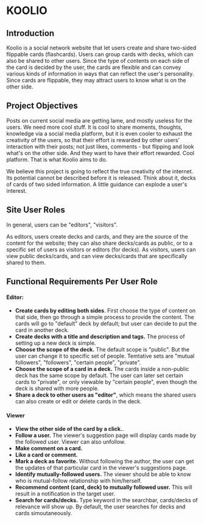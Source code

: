 # KOOLIO

## Introduction

Koolio is a social network website that let users create and share two-sided
flippable cards (flashcards). Users can group cards with decks, which can also
be shared to other users. Since the type of contents on each side of the card
is decided by the user, the cards are flexible and can convey various kinds
of information in ways that can reflect the user's personality. Since cards
are flippable, they may attract users to know what is on the other side.

## Project Objectives

Posts on current social media are getting lame, and mostly useless for the
users. We need more cool stuff. It is cool to share moments, thoughts,
knowledge via a social media platform, but it is even cooler to exhaust the
creativity of the users, so that their effort is rewarded by other users'
interaction with their posts; not just likes, comments - but flipping and
look what's on the other side. And they want to have their effort rewarded.
Cool platform. That is what Koolio aims to do.

We believe this project is going to reflect the true creativity of the internet.
Its potential cannot be described before it is released. Think about it,
decks of cards of two sided information. A little guidance can explode
a user's interest.

## Site User Roles

In general, users can be "editors", "visitors".

As editors, users create decks and cards, and they are the source of the
content for the website; they can also share decks/cards as public, or
to a specific set of users as visitors or editors (for decks). As visitors,
users can view public decks/cards, and can view decks/cards that are specifically
shared to them.

## Functional Requirements Per User Role

#### Editor:

* **Create cards by editing both sides**. First choose the type of content on
  that side, then go through a simple process to provide the content. The
  cards will go to "default" deck by default; but user can decide to put
  the card in another deck.
* **Create decks with a title and description and tags.** The process of setting
  up a new deck is simple. 
* **Choose the scope of the deck.** The default scope is "public". But the user
  can change it to specific set of people. Temtative sets are "mutual followers",
  "followers", "certain people", "private".
* **Choose the scope of a card in a deck.**  The cards inside a non-public deck has the
  same scope by default. The user can later set certain cards to "private", or only
  viewable by "certain people", even though the deck is shared with more people.
* **Share a deck to other users as "editor"**, which means the shared users can
  also create or edit or delete cards in the deck.

#### Viewer

* **View the other side of the card by a click.**.
* **Follow a user.** The viewer's suggestion page will display cards made by
  the followed user. Viewer can also unfollow.
* **Make comment on a card.**
* **Like a card or comment.**
* **Mark a deck as favorite.** Without following the author, the user can get
  the updates of that particular card in the viewer's suggestions page.
* **Identify mutually-followed users.** The viewer should be able to know who
  is mutual-follow relationship with him/herself.
* **Recommend content (card, deck) to mutually followed user.** This will result
  in a notification in the target user.
* **Search for cards/decks.** Type keyword in the searchbar, cards/decks of
  relevance will show up. By default, the user searches for decks and cards
  simoutaneously.
